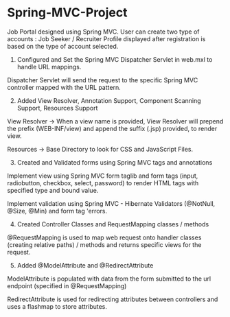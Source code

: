 # Spring-MVC-Project

Job Portal designed using Spring MVC. User can create two type of accounts : Job Seeker / Recruiter
Profile displayed after registration is based on the type of account selected. 



1. Configured and Set the Spring MVC Dispatcher Servlet in web.mxl to handle URL mappings. 

Dispatcher Servlet will send the request to the specific Spring MVC controller mapped with the URL pattern. 


2. Added View Resolver, Annotation Support, Component Scanning Support, Resources Support

View Resolver ->  When a view name is provided, View Resolver will prepend the prefix (WEB-INF/view) and append the 
suffix (.jsp) provided, to render view. 

Resources -> Base Directory to look for CSS and JavaScript Files. 


3. Created and Validated forms using Spring MVC tags and annotations

Implement view using Spring MVC form taglib and form tags (input, radiobutton, checkbox, select, password) 
to render HTML tags with specified type and bound value.

Implement validation using Spring MVC - Hibernate Validators (@NotNull, @Size, @Min) and form tag 'errors.


4. Created Controller Classes and RequestMapping classes / methods

@RequestMapping is used to map web request onto handler classes (creating relative paths) / methods and returns specific views
for the request. 


5. Added @ModelAttribute and @RedirectAttribute

ModelAttribute is populated with data from the form submitted to the url endpoint (specified in @RequestMapping)  

RedirectAttribute is used for redirecting attributes between controllers and uses a flashmap to store attributes.







